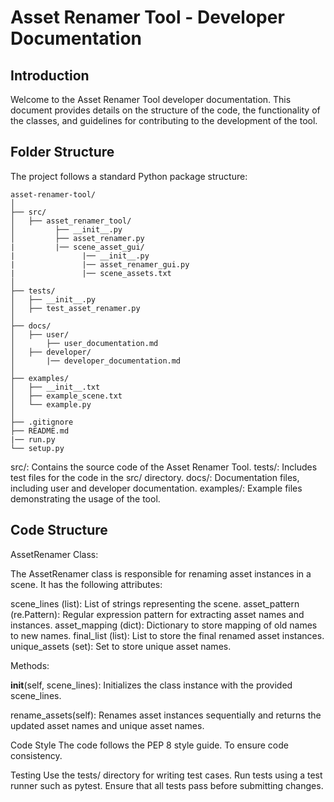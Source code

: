 Asset Renamer Tool - Developer Documentation
============================================

Introduction
------------
Welcome to the Asset Renamer Tool developer documentation. This document provides details on the structure of the code, the functionality of the classes, and guidelines for contributing to the development of the tool.

Folder Structure
----------------
The project follows a standard Python package structure:
```
asset-renamer-tool/
│
├── src/
│   ├── asset_renamer_tool/
│         ├── __init__.py
│         ├── asset_renamer.py
|         |── scene_asset_gui/
|               |── __init__.py
|               |── asset_renamer_gui.py
|               |── scene_assets.txt
│
├── tests/
│   ├── __init__.py
│   ├── test_asset_renamer.py
│
├── docs/
│   ├── user/
│       ├── user_documentation.md
│   ├── developer/
│       |── developer_documentation.md
│
├── examples/
│   ├── __init__.txt
│   ├── example_scene.txt
│   └── example.py
│
├── .gitignore
├── README.md
|── run.py
└── setup.py
```
src/: Contains the source code of the Asset Renamer Tool.
tests/: Includes test files for the code in the src/ directory.
docs/: Documentation files, including user and developer documentation.
examples/: Example files demonstrating the usage of the tool.

Code Structure
---------------
AssetRenamer Class:

The AssetRenamer class is responsible for renaming asset instances in a scene. It has the following attributes:

scene_lines (list): List of strings representing the scene.
asset_pattern (re.Pattern): Regular expression pattern for extracting asset names and instances.
asset_mapping (dict): Dictionary to store mapping of old names to new names.
final_list (list): List to store the final renamed asset instances.
unique_assets (set): Set to store unique asset names.

Methods:

__init__(self, scene_lines):
Initializes the class instance with the provided scene_lines.

rename_assets(self):
Renames asset instances sequentially and returns the updated asset names and unique asset names.

Code Style
The code follows the PEP 8 style guide. To ensure code consistency.

Testing
Use the tests/ directory for writing test cases. Run tests using a test runner such as pytest. Ensure that all tests pass before submitting changes.
